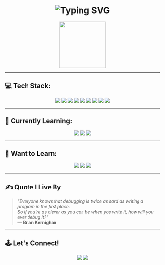 <h1 align="center">
  <img src="https://readme-typing-svg.herokuapp.com?font=Poppins&size=30&duration=3000&pause=1000&center=true&width=800&lines=Web+Developer;Hardware+Manipulator;Colour+Code+Enjoyer;" alt="Typing SVG" />
</h1>

<p align="center">
  <img src="https://64.media.tumblr.com/a68eb89e5f8dacb2ee231e670530750a/tumblr_inline_po5wowmIzp1wuj82d_500.gifv" width="150" />
</p>

---

## 💻 Tech Stack:

<p align="center">
  <img src="https://img.shields.io/badge/HTML5-E34F26?style=for-the-badge&logo=html5&logoColor=white"/>
  <img src="https://img.shields.io/badge/CSS3-1572B6?style=for-the-badge&logo=css3&logoColor=white"/>
  <img src="https://img.shields.io/badge/JavaScript-F7DF1E?style=for-the-badge&logo=javascript&logoColor=black"/>
  <img src="https://img.shields.io/badge/Vue.js-35495E?style=for-the-badge&logo=vue.js&logoColor=4FC08D"/>
  <img src="https://img.shields.io/badge/Three.js-000000?style=for-the-badge&logo=three.js&logoColor=white"/>
  <img src="https://img.shields.io/badge/React-20232A?style=for-the-badge&logo=react&logoColor=61DAFB"/>
  <img src="https://img.shields.io/badge/Python-3776AB?style=for-the-badge&logo=python&logoColor=white"/>
  <img src="https://img.shields.io/badge/Java-ED8B00?style=for-the-badge&logo=java&logoColor=white"/>
  <img src="https://img.shields.io/badge/Arduino-00979D?style=for-the-badge&logo=arduino&logoColor=white"/>
</p>

---

## 📝 Currently Learning:

<p align="center">
  <img src="https://img.shields.io/badge/C++-00599C?style=for-the-badge&logo=c%2b%2b&logoColor=white"/>
  <img src="https://img.shields.io/badge/C%23-239120?style=flat&logo=unity&logoColor=white">
  <img src="https://img.shields.io/badge/Java-ED8B00?style=for-the-badge&logo=java&logoColor=white"/>
</p>

---

## 🤔 Want to Learn:

<p align="center">
  <img src="https://img.shields.io/badge/C-A8B9CC?style=for-the-badge&logo=c&logoColor=white"/>
  <img src="https://img.shields.io/badge/Assembly-555555?style=for-the-badge&logo=assemblyscript&logoColor=white"/>
  <img src="https://img.shields.io/badge/Node.js-339933?style=for-the-badge&logo=nodedotjs&logoColor=white"/>
</p>


---

## ✍️ Quote I Live By

> *"Everyone knows that debugging is twice as hard as writing a program in the first place.  
So if you’re as clever as you can be when you write it, how will you ever debug it?"*  
> — **Brian Kernighan**

---

## 🕹️ Let's Connect!

<p align="center">
  <a href="https://github.com/ayxxxxx"><img src="https://img.shields.io/badge/GitHub-%2312100E.svg?&style=for-the-badge&logo=github&logoColor=white"/></a>
  <a href="https://namemc.com/profile/ayxxxxx"><img src="https://img.shields.io/badge/NameMC-%23000000.svg?&style=for-the-badge&logo=minecraft&logoColor=white"/></a>
  <!-- Add more links like Discord, LinkedIn, or a personal website if you'd like -->
</p>
